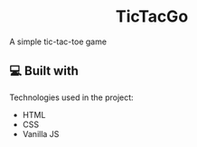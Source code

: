 <h1 align="center" id="title">TicTacGo</h1>

<p id="description">A simple tic-tac-toe game</p>

  
  
<h2>💻 Built with</h2>

Technologies used in the project:

*   HTML
*   CSS
*   Vanilla JS
